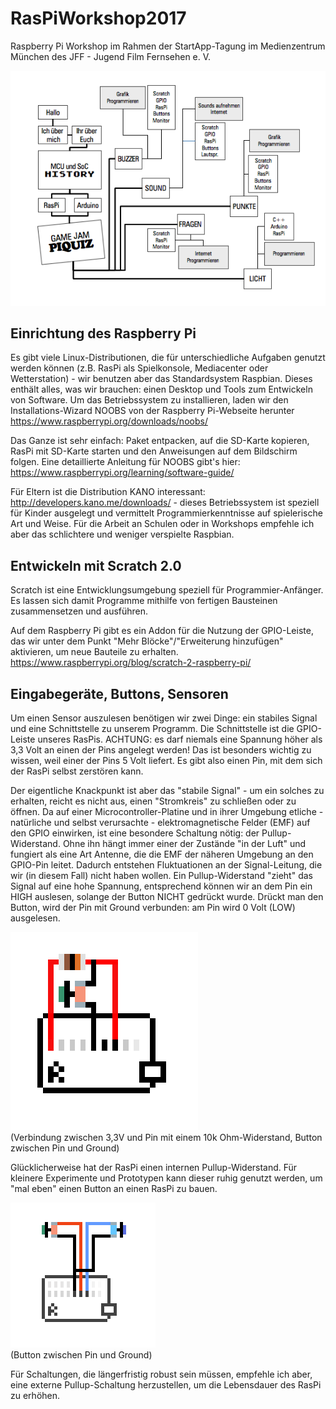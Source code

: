 # RasPiWorkshop2017
Raspberry Pi Workshop im Rahmen der StartApp-Tagung im Medienzentrum München des JFF - Jugend Film Fernsehen e. V.<br>

![Alt text](Slides/Overview.png?raw=true "Overview")

## Einrichtung des Raspberry Pi
Es gibt viele Linux-Distributionen, die für unterschiedliche Aufgaben genutzt werden können (z.B. RasPi als Spielkonsole, Mediacenter oder Wetterstation) - wir benutzen aber das Standardsystem Raspbian. Dieses enthält alles, was wir brauchen: einen Desktop und Tools zum Entwickeln von Software. Um das Betriebssystem zu installieren, laden wir den Installations-Wizard NOOBS von der Raspberry Pi-Webseite herunter https://www.raspberrypi.org/downloads/noobs/

Das Ganze ist sehr einfach: Paket entpacken, auf die SD-Karte kopieren, RasPi mit SD-Karte starten und den Anweisungen auf dem Bildschirm folgen. Eine detaillierte Anleitung für NOOBS gibt's hier: https://www.raspberrypi.org/learning/software-guide/

Für Eltern ist die Distribution KANO interessant: http://developers.kano.me/downloads/ - dieses Betriebssystem ist speziell für Kinder ausgelegt und vermittelt Programmierkenntnisse auf spielerische Art und Weise. Für die Arbeit an Schulen oder in Workshops empfehle ich aber das schlichtere und weniger verspielte Raspbian.


## Entwickeln mit Scratch 2.0
Scratch ist eine Entwicklungsumgebung speziell für Programmier-Anfänger. Es lassen sich damit Programme mithilfe von fertigen Bausteinen zusammensetzen und ausführen.

Auf dem Raspberry Pi gibt es ein Addon für die Nutzung der GPIO-Leiste, das wir unter dem Punkt "Mehr Blöcke"/"Erweiterung hinzufügen" aktivieren, um neue Bauteile zu erhalten.
https://www.raspberrypi.org/blog/scratch-2-raspberry-pi/

## Eingabegeräte, Buttons, Sensoren
Um einen Sensor auszulesen benötigen wir zwei Dinge: ein stabiles Signal und eine Schnittstelle zu unserem Programm. Die Schnittstelle ist die GPIO-Leiste unseres RasPis. ACHTUNG: es darf niemals eine Spannung höher als 3,3 Volt an einen der Pins angelegt werden! Das ist besonders wichtig zu wissen, weil einer der Pins 5 Volt liefert. Es gibt also einen Pin, mit dem sich der RasPi selbst zerstören kann.

Der eigentliche Knackpunkt ist aber das "stabile Signal" - um ein solches zu erhalten, reicht es nicht aus, einen "Stromkreis" zu schließen oder zu öffnen. Da auf einer Microcontroller-Platine und in ihrer Umgebung etliche - natürliche und selbst verursachte - elektromagnetische Felder (EMF) auf den GPIO einwirken, ist eine besondere Schaltung nötig: der Pullup-Widerstand. Ohne ihn hängt immer einer der Zustände "in der Luft" und fungiert als eine Art Antenne, die die EMF der näheren Umgebung an den GPIO-Pin leitet. Dadurch entstehen Fluktuationen an der Signal-Leitung, die wir (in diesem Fall) nicht haben wollen. Ein Pullup-Widerstand "zieht" das Signal auf eine hohe Spannung, entsprechend können wir an dem Pin ein HIGH auslesen, solange der Button NICHT gedrückt wurde. Drückt man den Button, wird der Pin mit Ground verbunden: am Pin wird 0 Volt (LOW) ausgelesen.

![Alt text](Slides/Pullup1.png?raw=true "Pullup 1")
<br>(Verbindung zwischen 3,3V und Pin mit einem 10k Ohm-Widerstand, Button zwischen Pin und Ground)

Glücklicherweise hat der RasPi einen internen Pullup-Widerstand. Für kleinere Experimente und Prototypen kann dieser ruhig genutzt werden, um "mal eben" einen Button an einen RasPi zu bauen. 

![Alt text](Slides/Pullup2.png?raw=true "Pullup 2")
<br>(Button zwischen Pin und Ground)

Für Schaltungen, die längerfristig robust sein müssen, empfehle ich aber, eine externe Pullup-Schaltung herzustellen, um die Lebensdauer des RasPi zu erhöhen. 


